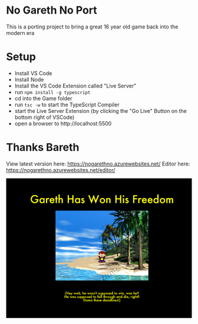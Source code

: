 # No Gareth No Port
This is a porting project to bring a great 16 year old game back into the modern era

# Setup

- Install VS Code
- Install Node
- Install the VS Code Extension called "Live Server"
- run `npm install -g typescript`
- cd into the Game folder
- run `tsc -w` to start the TypeScript Compiler
- start the Live Server Extension
  (by clicking the "Go Live" Button on the bottom right of VSCode)
- open a browser to http://localhost:5500



# Thanks Bareth
View latest version here: https://nogarethno.azurewebsites.net/
Editor here: https://nogarethno.azurewebsites.net/editor/


![alt](./game/data/images/win.bmp)
